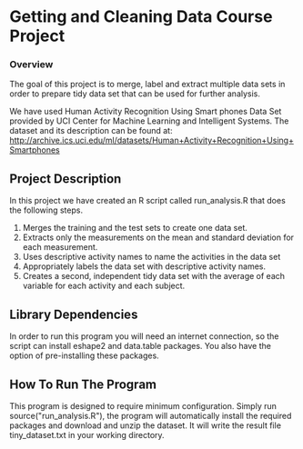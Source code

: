 # Getting and Cleaning Data Course Project

### Overview
The goal of this project is to merge, label and extract multiple data sets in order to prepare tidy data set that can be used for further analysis. 

We have used Human Activity Recognition Using Smart phones Data Set provided by UCI Center for Machine Learning and Intelligent Systems. The dataset and its description can be found at: http://archive.ics.uci.edu/ml/datasets/Human+Activity+Recognition+Using+Smartphones
 

## Project Description

In this project we have created an R script called run_analysis.R that does the following steps.

1. Merges the training and the test sets to create one data set.
2. Extracts only the measurements on the mean and standard deviation for each measurement.
3. Uses descriptive activity names to name the activities in the data set
4. Appropriately labels the data set with descriptive activity names.
5. Creates a second, independent tidy data set with the average of each variable for each activity and each subject.

## Library Dependencies
In order to run this program you will need an internet connection, so the script can install eshape2 and data.table packages. You also have the option of pre-installing these packages.

## How To Run The Program

This program is designed to require minimum configuration. Simply run source("run_analysis.R"), the program will automatically install the required packages and download and unzip the dataset. It will write the result file tiny_dataset.txt in your working directory.
